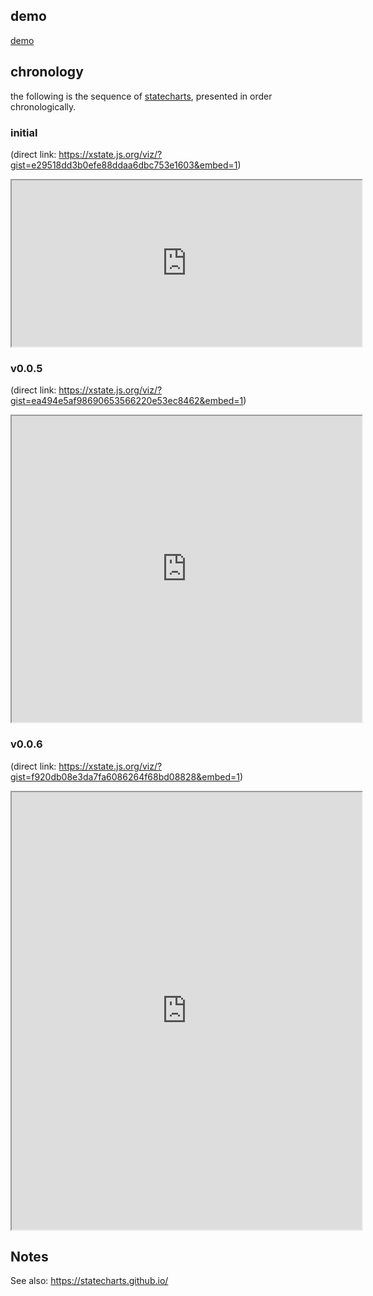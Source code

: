 ## demo

[demo](demo/)

## chronology

the following is the sequence of [statecharts](https://xstate.js.org/docs/#why), presented in order chronologically.

### initial

(direct link: <https://xstate.js.org/viz/?gist=e29518dd3b0efe88ddaa6dbc753e1603&embed=1>)
<iframe style="width: 40em; height: 19em;" src="https://xstate.js.org/viz/?gist=e29518dd3b0efe88ddaa6dbc753e1603&embed=1"></iframe>

### v0.0.5

(direct link: <https://xstate.js.org/viz/?gist=ea494e5af98690653566220e53ec8462&embed=1>)
<iframe style="width: 40em; height: 35em;" src="https://xstate.js.org/viz/?gist=ea494e5af98690653566220e53ec8462&embed=1"></iframe>

### v0.0.6

(direct link: <https://xstate.js.org/viz/?gist=f920db08e3da7fa6086264f68bd08828&embed=1>)
<iframe style="width: 40em; height: 50em;" src="https://xstate.js.org/viz/?gist=f920db08e3da7fa6086264f68bd08828&embed=1"></iframe>

## Notes

See also: <https://statecharts.github.io/>
